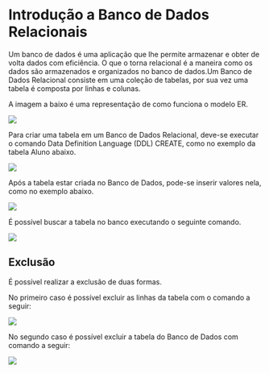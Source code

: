 # Introdução a Banco de Dados Relacionais

Um banco de dados é uma aplicação que lhe permite armazenar e obter de volta dados com eficiência. O que o torna relacional é a maneira como os dados são armazenados e organizados no banco de dados.Um Banco de Dados Relacional consiste em uma coleção de tabelas, por sua vez uma tabela é composta por linhas e colunas.  

A imagem a baixo é uma representação de como funciona o modelo ER.

![](https://github.com/ciencia-de-dados-pratica/GEAM-basico/blob/master/2020/Bruno-Introdu%C3%A7%C3%A3o-Bancos-de-Dados-Relacionais/Imagens/Modelo-E-R.jpg)    

Para criar uma tabela em um Banco de Dados Relacional, deve-se executar o comando Data Definition Language (DDL) CREATE, como  no exemplo da tabela Aluno abaixo.  

![](https://github.com/ciencia-de-dados-pratica/GEAM-basico/blob/master/2020/Bruno-Introdu%C3%A7%C3%A3o-Bancos-de-Dados-Relacionais/Imagens/Imagem%201.png)  
   
Após a tabela estar criada no Banco de Dados, pode-se inserir valores nela, como no exemplo abaixo.  

![](https://github.com/ciencia-de-dados-pratica/GEAM-basico/blob/master/2020/Bruno-Introdu%C3%A7%C3%A3o-Bancos-de-Dados-Relacionais/Imagens/Imagem%202.png) 

É possível buscar a tabela no banco executando o seguinte comando.  

![](https://github.com/ciencia-de-dados-pratica/GEAM-basico/blob/master/2020/Bruno-Introdu%C3%A7%C3%A3o-Bancos-de-Dados-Relacionais/Imagens/Imagem%203.png)  

## Exclusão

É possível realizar a exclusão de duas formas.  

No primeiro caso é possível excluir as linhas da tabela com o comando a seguir:  

![](https://github.com/ciencia-de-dados-pratica/GEAM-basico/blob/master/2020/Bruno-Introdu%C3%A7%C3%A3o-Bancos-de-Dados-Relacionais/Imagens/Imagem%204.png)  

No segundo caso é possível excluir a tabela do Banco de Dados com comando a seguir:  

![](https://github.com/ciencia-de-dados-pratica/GEAM-basico/blob/master/2020/Bruno-Introdu%C3%A7%C3%A3o-Bancos-de-Dados-Relacionais/Imagens/Imagem%205.png) 
